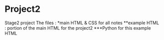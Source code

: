 # Project2
Stage2 project
The files :
*main HTML & CSS for all notes
**example HTML : portion of the main HTML for the project2
***Python for this example HTML
